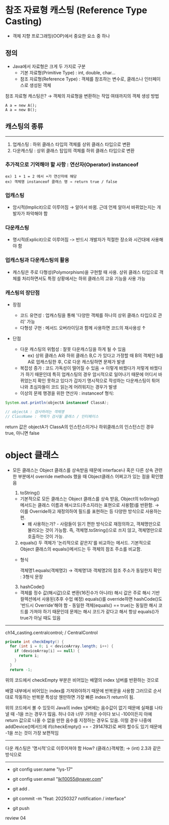 # 참조 자료형 캐스팅 (Reference Type Casting)
- 객체 지향 프로그래밍(OOP)에서 중요한 요소 중 하나

## 정의
- Java에서 자료형은 크게 두 가지로 구분
    - 기본 자료형(Primitive Type) : int, double, char...
    - 참조 자료형(Reference Type) : 객체를 참조하는 변수로, 클래스나 인터페이스로 생성된 객체 

참조 자료형 캐스팅은? → 객체의 자료형을 변환하는 작업 여태까지의 객체 생성 방법

    A a = new A(); 
    A a = new B();

## 캐스팅의 종류

-------
1. 업캐스팅 : 하위 클래스 타입의 객체를 상위 클래스 타입으로 변환
2. 다운캐스팅 : 상위 클래스 탑입의 객체를 하위 클래스 타입으로 변환

### 추가적으로 기억해야 할 사항 : 연산자(Operator) instanceof

    ex) 1 + 1 = 2 에서 +가 연산자에 해당
    ex) 객체명 instanceof 클래스 명 → return true / false

### 업캐스팅
- 암시적(Implicit)으로 이루어짐 → 알아서 바뀜. 근데 언제 알아서 바뀌었는지는 개발자가 파악해야 함

### 다운캐스팅
- 명시적(Explicit)으로 이루어짐 -> 반드시 개발자가 적절한 장소와 시간대에 사용해야 함

### 업캐스팅과 다운캐스팅의 활용
- 캐스팅은 주로 다형성(Polymorphism)을 구현할 때 사용. 상위 클래스 타입으로 객체를 처리하면서도 특정 상황에서는 하위 클래스의 고유 기능을 사용 가능

### 캐스팅의 장단점
- 장점
  - 코드 유연성 : 업캐스팅을 통해 '다양한 객체를 하나의 상위 클래스 타입으로 관리' 가능
  - 다형성 구현 : 메서드 오버라이딩과 함께 사용하면 코드의 재사용성 ↑
  
- 단점
    - 다운 캐스팅의 위험성 : 잘못 다운캐스딩을 하게 될 수 있음
      - ex) 상위 클래스 A와 하위 클래스 B,C 가 있다고 가정할 때 B의 객체인 b를 A로 업캐스팅한 후, C로 다운 캐스팅하면 문제가 발생
    - 복잡성 증가 : 코드 가독성이 떨어질 수 있음 → 이렇게 바꿨다가 저렇게 바꿨다가 하기 때문인데 특히 업캐스팅의 경우 암시적으로 일어나기 때문에 어디서 바뀌었는지 확인 못하고 있다가 갑자기 명시적으로 작성하는 다운캐스팅이 튀어나와 초심자들이 코드 읽는게 어려워지는 경우가 발생
    - 이상의 문제 행경을 위한 연산자 : instanceof
  형식:
```java
System.out.println(objectA instanceof ClassA);

// objectA : 검사하려는 객체명
// ClassName : 객체가 검사될 클래스 / 인터페이스
```
return 값은 objectA가 ClassA의 인스턴스이거나 하위클래스의 인스턴스인 경우 true, 아니면 false

# object 클래스

- 모든 클래스는 Object 클래스를 상속받음
때문에 interface나 혹은 다른 상속 관련한 부분에서 override methods 했을 때 Object클래스 어쩌고가 있는 점을 확인했음


  1. toString()
  - 기본적으로 모든 클래스는 Object 클래스를 상속 받음, Object의 toString() 메서드는 클래스 이름과 해시코드(주소지라는 표현으로 사용함)를 반환함. → 이를 Override하고 재정의하여 필드를 표현하는 등 다양한 방식으로 사용하는 편.
     - 왜 사용하는가? - 사람들이 읽기 편한 방식으로 재정의하고, 객체명만으로 불러오는 것이 가능함. 즉, 객체명.toString()으로 쓰지 않고, 객체명만으로 호출하는 것이 가능.


  2. equals() 두 객체가 '논리적으로 같은지'를 비교하는 메서드. 기본적으로 Object 클래스의 equals()메서드는 두 객체의 참조 주소를 비교함.
  - 형식

    객체명1.equals(객체명2) → 객체명1과 객체명2의 참조 주소가 동일한지 확인 : 3형식 문장


  3. hashCode()
  - 객체를 정수 값(해시값)으로 변환(16진수가 아니라) 해시 값은 주로 해시 기반 컬렉션에서 사용된(추후 수업 예정)  equals()를 override하면 hashCode()도 '반드시 Override'해야 함  - 동일한 객체(equals() == true)는 동일한 해시 코드를 가져야 하기 때문인데 문제는 해시 코드가 같다고 해서 항상 equals()가 true가 아닐 때도 있음

---
ch14_casting.centralcontrol; / CentralControl
```java
private int checkEmpty() {  
  for (int i = 0; i < deviceArray.length; i++) {
    if (deviceArray[i] == null) {
      return i;
    }
  }
  return -1;
```
위의 코드에서 checkEmpty 부분은 비어있는 배열의 index 넘버를 반환하는 것으로 

배열 내부에서 비어있는 index를 가져와야하기 때문에 반복문을 사용함 그러므로 순서대로 작동하는 반복문 특성상 웬만하면 가장 빠른 index가 return이 됨.

위의 코드에서 볼 수 있듯이 Java의 index 넘버에는 음수값이 없기 때문에 실패를 나타낼 때 -1을 쓰는 경우가 많음. 허나 0과 너무 가까운 수이다 보니 -100이든지 아예 return 값으로 나올 수 없을 만한 음수를 지정하는 경우도 있음. 이럴 경우 나중에 addDevice()메서드에 if(checkEmpty() == - 2914782)로 써야 할수도 있기 때문에 -1을 쓰는 것이 가장 보편적임

---

다운 캐스팅은 '명시적'으로 이루어져야 함
How?
(클래스)객체명; → (int) 2.3과 같은 방식으로

---



- git config user.name "lys-17"
- git config user.email "lkl10055@naver.com"


- git add .
- git commit -m "feat: 20250327 notification / interface"
- git push

review 04
